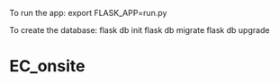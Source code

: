 
To run the app:
export FLASK_APP=run.py

To create the database:
flask db init
flask db migrate
flask db upgrade
# EC_onsite
